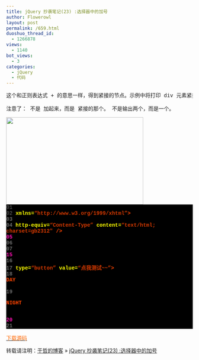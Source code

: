 ```yaml
---
title: jQuery 抄袭笔记(23) :选择器中的加号
author: Flowerowl
layout: post
permalink: /659.html
duoshuo_thread_id:
  - 1266878
views:
  - 1140
bot_views:
  - 3
categories:
  - jQuery
  - 代码
---
```

<pre>这个和正则表达式 + 的意思一样，得到紧接的节点。示例中将打印 div 元素紧接的p元素的html.

注意了： 不是 加起来，而是 紧接的那个。 不是输出两个，而是一个。</pre>

<img class="aligncenter size-full wp-image-660" title="Lazynight | 夜阑" src="http://lazynight.me/wp-content/uploads/2011/10/20111025064346.jpg" alt="" width="370" height="236" />

<div class="source" style="font-family: '[object HTMLOptionElement]', Consolas, 'Lucida Console', 'Courier New'; color: #c0c0c0; background-color: #000000;">
  <span style="color: #696969;">01</span> <span style="color: #ffffff;"><!DOCTYPE html PUBLIC &#8220;-//W3C//DTD XHTML 1.0 Transitional//EN&#8221; &#8220;http://www.w3.org/TR/xhtml1/DTD/xhtml1-transitional.dtd&#8221;></span><br /> <span style="color: #696969;">02</span> <span style="color: #ff4400; font-weight: bold;"><html</span> <span style="color: #ffff00;">xmlns=</span><span style="color: #d13800;">&#8220;http://www.w3.org/1999/xhtml&#8221;</span><span style="color: #ff4400; font-weight: bold;">></span><br /> <span style="color: #696969;">03</span> <span style="color: #ff4400; font-weight: bold;"><head></span><br /> <span style="color: #696969;">04</span> <span style="color: #ff4400; font-weight: bold;"><meta</span> <span style="color: #ffff00;">http-equiv=</span><span style="color: #d13800;">&#8220;Content-Type&#8221;</span> <span style="color: #ffff00;">content=</span><span style="color: #d13800;">&#8220;text/html; charset=gb2312&#8243;</span> <span style="color: #ff4400; font-weight: bold;">/></span><br /> <span style="color: #f810b0;">05</span> <span style="color: #ff4400; font-weight: bold;"><title></span>Hello Lazynight~~<span style="color: #ff4400; font-weight: bold;"></title></span><br /> <span style="color: #696969;">06</span> <span style="color: #ff4400; font-weight: bold;"><script </span><span style="color: #ffff00;">type=</span><span style="color: #d13800;">&#8220;text/javascript&#8221;</span> <span style="color: #ffff00;">src=</span><span style="color: #d13800;">&#8220;jquery-1.1.3.pack.js&#8221;</span><span style="color: #ff4400; font-weight: bold;">></script></span><br /> <span style="color: #696969;">07</span> <span style="color: #ff4400; font-weight: bold;"><script </span><span style="color: #ffff00;">type=</span><span style="color: #d13800;">&#8220;text/javascript&#8221;</span><span style="color: #ff4400; font-weight: bold;">></span><br /> <span style="color: #696969;">08</span> <span style="color: #c0c0c0;">$</span>(<span style="color: #c0c0c0;">document</span><span style="color: #c0c0c0;">).</span><span style="color: #c0c0c0;">ready</span>(<span style="color: #ff4400; font-weight: bold;">function</span><span style="color: #c0c0c0;">(){</span><br /> <span style="color: #696969;">09</span>     <span style="color: #c0c0c0;">$</span>(<span style="color: #d13800;">&#8220;input&#8221;</span><span style="color: #c0c0c0;">).</span><span style="color: #c0c0c0;">click</span>(<span style="color: #ff4400; font-weight: bold;">function</span><span style="color: #c0c0c0;">(){</span><br /> <span style="color: #f810b0;">10</span>     <span style="color: #696969;">//alert($(&#8220;div+p&#8221;).html());</span><br /> <span style="color: #696969;">11</span>     <span style="color: #c0c0c0;">alert</span>(<span style="color: #c0c0c0;">$</span>(<span style="color: #d13800;">&#8220;div&#8221;</span><span style="color: #c0c0c0;">).</span><span style="color: #c0c0c0;">next</span><span style="color: #c0c0c0;">().</span><span style="color: #c0c0c0;">html</span>());<br /> <span style="color: #696969;">12</span>     <span style="color: #c0c0c0;">});</span><br /> <span style="color: #696969;">13</span> <span style="color: #c0c0c0;">});</span><br /> <span style="color: #696969;">14</span> <span style="color: #ff4400; font-weight: bold;"></script></span><br /> <span style="color: #f810b0;">15</span> <span style="color: #ff4400; font-weight: bold;"></head></span><br /> <span style="color: #696969;">16</span> <span style="color: #ff4400; font-weight: bold;"><body></span><br /> <span style="color: #696969;">17</span> <span style="color: #ff4400; font-weight: bold;"><input</span> <span style="color: #ffff00;">type=</span><span style="color: #d13800;">&#8220;button&#8221;</span> <span style="color: #ffff00;">value=</span><span style="color: #d13800;">&#8220;点我测试~~&#8221;</span><span style="color: #ff4400; font-weight: bold;">></span><br /> <span style="color: #696969;">18</span> <span style="color: #ff4400; font-weight: bold;"><div></span>DAY<span style="color: #ff4400; font-weight: bold;"></div></span><br /> <span style="color: #696969;">19</span> <span style="color: #ff4400; font-weight: bold;"><p></span>NIGHT<span style="color: #ff4400; font-weight: bold;"></p></span><br /> <span style="color: #f810b0;">20</span> <span style="color: #ff4400; font-weight: bold;"></body></span><br /> <span style="color: #696969;">21</span> <span style="color: #ff4400; font-weight: bold;"></html></span>
</div>

<span style="color: #ff6600;"><a href="http://down.qiannao.com/space/file/flowerowl/-4e0a-4f20-5206-4eab/Lazy23_-9009-62e9-5668-91cc-7684-52a0-53f7.rar/.page" target="_blank"><span style="color: #ff6600;">下载源码</span></a></span>

转载请注明：[于哲的博客][1] &raquo; [jQuery 抄袭笔记(23) :选择器中的加号][2]

 [1]: http://localhost/wordpress
 [2]: http://localhost/wordpress/659.html